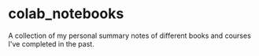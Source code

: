 # colab_notebooks
A collection of my personal summary notes of different books and courses I've completed in the past.
